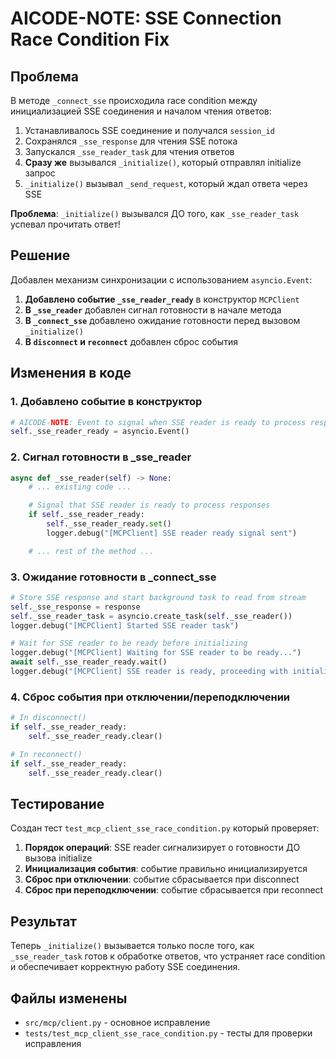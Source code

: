 # AICODE-NOTE: SSE Connection Race Condition Fix

## Проблема

В методе `_connect_sse` происходила race condition между инициализацией SSE соединения и началом чтения ответов:

1. Устанавливалось SSE соединение и получался `session_id`
2. Сохранялся `_sse_response` для чтения SSE потока
3. Запускался `_sse_reader_task` для чтения ответов
4. **Сразу же** вызывался `_initialize()`, который отправлял initialize запрос
5. `_initialize()` вызывал `_send_request`, который ждал ответа через SSE

**Проблема**: `_initialize()` вызывался ДО того, как `_sse_reader_task` успевал прочитать ответ!

## Решение

Добавлен механизм синхронизации с использованием `asyncio.Event`:

1. **Добавлено событие `_sse_reader_ready`** в конструктор `MCPClient`
2. **В `_sse_reader`** добавлен сигнал готовности в начале метода
3. **В `_connect_sse`** добавлено ожидание готовности перед вызовом `_initialize()`
4. **В `disconnect` и `reconnect`** добавлен сброс события

## Изменения в коде

### 1. Добавлено событие в конструктор
```python
# AICODE-NOTE: Event to signal when SSE reader is ready to process responses
self._sse_reader_ready = asyncio.Event()
```

### 2. Сигнал готовности в _sse_reader
```python
async def _sse_reader(self) -> None:
    # ... existing code ...

    # Signal that SSE reader is ready to process responses
    if self._sse_reader_ready:
        self._sse_reader_ready.set()
        logger.debug("[MCPClient] SSE reader ready signal sent")

    # ... rest of the method ...
```

### 3. Ожидание готовности в _connect_sse
```python
# Store SSE response and start background task to read from stream
self._sse_response = response
self._sse_reader_task = asyncio.create_task(self._sse_reader())
logger.debug("[MCPClient] Started SSE reader task")

# Wait for SSE reader to be ready before initializing
logger.debug("[MCPClient] Waiting for SSE reader to be ready...")
await self._sse_reader_ready.wait()
logger.debug("[MCPClient] SSE reader is ready, proceeding with initialization")
```

### 4. Сброс события при отключении/переподключении
```python
# In disconnect()
if self._sse_reader_ready:
    self._sse_reader_ready.clear()

# In reconnect()
if self._sse_reader_ready:
    self._sse_reader_ready.clear()
```

## Тестирование

Создан тест `test_mcp_client_sse_race_condition.py` который проверяет:

1. **Порядок операций**: SSE reader сигнализирует о готовности ДО вызова initialize
2. **Инициализация события**: событие правильно инициализируется
3. **Сброс при отключении**: событие сбрасывается при disconnect
4. **Сброс при переподключении**: событие сбрасывается при reconnect

## Результат

Теперь `_initialize()` вызывается только после того, как `_sse_reader_task` готов к обработке ответов, что устраняет race condition и обеспечивает корректную работу SSE соединения.

## Файлы изменены

- `src/mcp/client.py` - основное исправление
- `tests/test_mcp_client_sse_race_condition.py` - тесты для проверки исправления
